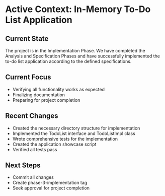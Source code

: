 # Active Context: In-Memory To-Do List Application

## Current State
The project is in the Implementation Phase. We have completed the Analysis and Specification Phases and have successfully implemented the to-do list application according to the defined specifications.

## Current Focus
- Verifying all functionality works as expected
- Finalizing documentation
- Preparing for project completion

## Recent Changes
- Created the necessary directory structure for implementation
- Implemented the TodoList interface and TodoListImpl class
- Wrote comprehensive tests for the implementation
- Created the application showcase script
- Verified all tests pass

## Next Steps
- Commit all changes
- Create phase-3-implementation tag
- Seek approval for project completion
